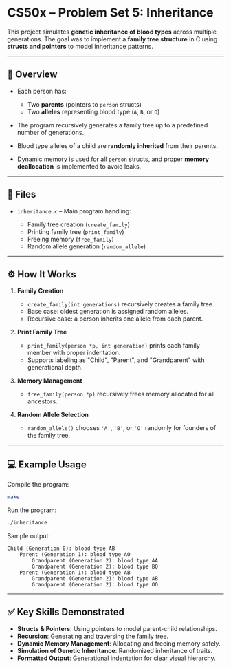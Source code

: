 # CS50x – Problem Set 5: Inheritance

This project simulates **genetic inheritance of blood types** across multiple generations. The goal was to implement a **family tree structure** in C using **structs and pointers** to model inheritance patterns.

---

## 🧬 Overview

* Each person has:

  * Two **parents** (pointers to `person` structs)
  * Two **alleles** representing blood type (`A`, `B`, or `O`)

* The program recursively generates a family tree up to a predefined number of generations.

* Blood type alleles of a child are **randomly inherited** from their parents.

* Dynamic memory is used for all `person` structs, and proper **memory deallocation** is implemented to avoid leaks.

---

## 📂 Files

* `inheritance.c` – Main program handling:

  * Family tree creation (`create_family`)
  * Printing family tree (`print_family`)
  * Freeing memory (`free_family`)
  * Random allele generation (`random_allele`)

---

## ⚙️ How It Works

1. **Family Creation**

   * `create_family(int generations)` recursively creates a family tree.
   * Base case: oldest generation is assigned random alleles.
   * Recursive case: a person inherits one allele from each parent.

2. **Print Family Tree**

   * `print_family(person *p, int generation)` prints each family member with proper indentation.
   * Supports labeling as "Child", "Parent", and "Grandparent" with generational depth.

3. **Memory Management**

   * `free_family(person *p)` recursively frees memory allocated for all ancestors.

4. **Random Allele Selection**

   * `random_allele()` chooses `'A'`, `'B'`, or `'O'` randomly for founders of the family tree.

---

## 💻 Example Usage

Compile the program:

```bash
make
```

Run the program:

```bash
./inheritance
```

Sample output:

```
Child (Generation 0): blood type AB
    Parent (Generation 1): blood type AO
        Grandparent (Generation 2): blood type AA
        Grandparent (Generation 2): blood type BO
    Parent (Generation 1): blood type AB
        Grandparent (Generation 2): blood type AB
        Grandparent (Generation 2): blood type OO
```

---

## ✅ Key Skills Demonstrated

* **Structs & Pointers**: Using pointers to model parent-child relationships.
* **Recursion**: Generating and traversing the family tree.
* **Dynamic Memory Management**: Allocating and freeing memory safely.
* **Simulation of Genetic Inheritance**: Randomized inheritance of traits.
* **Formatted Output**: Generational indentation for clear visual hierarchy.